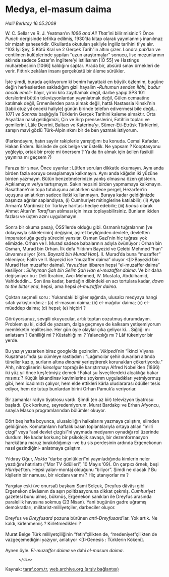 # Medya, el-masum daima

*Halil Berktay 16.05.2009*

<div class="yazi">W. C. Sellar ve R. J. Yeatman’ın <i>1066 and All That</i>’ini bilir misiniz ? Önce <i>Punch</i> dergisinde tefrika edilmiş, 1930’da kitap olarak yayınlanmış inanılmaz bir mizah şaheseridir. Okullarda okutulan şekliyle İngiliz tarihini ti’ye alır. “103 İyi Şey, 5 Kötü Kral ve 2 Gerçek Tarih”in altını çizer. Londra <i>pub</i>’ları ve centilmen kulüplerinde yapılan “uzun araştırmalar” sonucu, lise mezunlarının aklında sadece Sezar’ın İngiltere’yi istilâsının [İÖ 55] ve Hastings muharebesinin [1066] kaldığını saptar. Arada bir, absürd sınav örnekleri de verir. Fıttırık zekâları insanı gerçeküstü bir âleme sürükler. <br/><br/>İşte şimdi, burada açıklıyorum ki benim hayattaki en büyük özlemim, bugüne değin herkeslerden sakladığım gizli hayalim –<i>Ruhumun senden İlâhi, budur ancak emeli</i>- hayır, yirmi kilo zayıflamak değil, darbe yapıp SPS 101 derslerimi bütün televizyonlardan yayınlatmak değil, Gülen cemaatine katılmak değil, Ermenilerden para almak değil, hattâ Nastassia Kinski’nin [tabii otuz yıl önceki haliyle] günün birinde telefon edivermesi bile değil... <i>1071 ve Sonrası</i> başlığıyla Türklerin Gerçek Tarihini kaleme almaktır. Orta Asya’dan nasıl geldiğimizi, Çin ve Sırp prenseslerini, Fatih’in topları ve gemilerini, Lâle Devrini, Baltacı ve Katerina’yı, Sümer-Eti-Etrüsk Türklerini, sarışın mavi gözlü Türk-Alpin ırkını bir de ben yazmak istiyorum. <br/><br/>(Farkındayım, hatırı sayılır rakiplerle yarıştığımı bu konuda. Cemal Kafadar. Hakan Erdem. İkisinde de çok belge var üstelik. Ne yapsam ? Kooptasyonu yeğleyip, ortak bir proje mi önersem ? Ya da ön almak için âcilen fasikül yayınına mı geçsem ?) <br/><br/>Faraza bir sınav. Önce uyarılar : Lütfen soruları dikkatle okumayın. Aynı anda birden fazla soruyu cevaplamaya kalkmayın. Aynı anda kâğıdın iki yüzüne birden yazmayın. Bütün benzetmelerinizin yanlış olmasına özen gösterin. Açıklamayın ve/ya tartışmayın. Sakın hepsini birden yapmamaya kalkmayın. Rasathane’nin topa tutuluşunu anlatırken sadece pergel, Hezarfen’in uçuşunu anlatırken sadece iletki kullanmayın. Buraya kadar geldiğinizde başınıza ağrılar saplandıysa, (i) Cumhuriyet mitinglerine katılabilir; (ii) Ayşe Arman’a Mardinsiz bir Türkiye haritası hediye edebilir; (iii) <i>bonus</i> olarak Ahmet Altan’ın <i>Taraf</i>’tan atılması için imza toplayabilirsiniz. Bunların ikiden fazlası ve üçten azını uygulamayın. <br/><br/>Sonra bir okuma pasajı, ÖSS’lerde olduğu gibi. Osmanlı tuğralarının [ve dolayısıyla sikkelerinin] değişimi, aşiret beyliğinden devlete, devletten imparatorluğa geçiş sürecini yansıtır. Osman Gazi’nin hiç tuğrası yok elimizde. Orhan ve I. Murad sadece babalarının adıyla övünüyor : Orhan bin Osman, Murad bin Orhan. İlk defa Yıldırım Bayezid ve Çelebi Mehmed “han” ünvanını alıyor [örn. <i>Bayezid bin Murad Han</i>]. II. Murad’da buna “muzaffer” ekleniyor; Fatih ve II. Bayezid ise “muzaffer daima” oluyor &lt;[I&gt;Bayezid bin Murad Han muzaffer daima]. Yavuz’dan itibaren hepsi “el-muzaffer daima” kesiliyor : <i>Süleyman Şah bin Selim Şah Han el-muzaffer daima</i>. Ve bir daha değişmiyor bu : Deli İbrahim, Avcı Mehmed, IV. Mustafa, Abdülhamid, Vahideddin... Son âna kadar, bardağın dibindeki en acı tortulara kadar, <i>down to the bitter end</i>, hepsi, ama hepsi <i>el-muzaffer daima</i>. <br/><br/>Çoktan seçmeli soru : Yukarıdaki bilgiler ışığında, ulusalcı medyaya hangi sıfatı yakıştırırdınız : (a) el-masum daima; (b) el-mağdur daima; (c) el-müeddep daima; (d) hepsi; (e) hiçbiri ? <br/><br/>Görüyorsunuz, sevgili okuyucular, artık toptan cozutmuş durumdayım. Problem şu ki, ciddî de yazsam, dalga geçmeye de kalksam yetişemiyorum memleketin realitesine. Her gün öyle olaylar çıka geliyor ki... Sığlığı mı anlatsam ? Cahilliği mi ? Küstahlığı mı ? Yalancılığı mı ? Lâf tükeniyor bir yerde. <br/><br/>Bu yazıyı yazarken biraz google’da gezindim. <i>Vikipedi</i>’nin “İkinci Viyana Kuşatması”nda şu cümleye rastladım : “Lağımcılar şehir duvarları altında tüneller kazıp, surların altına <i>dinamit</i> yerleştirerek korunakları çökertiyordu.” Ahh, nitrogliserini <i>kieselgur</i> toprağı ile karıştırmayı Alfred Nobel’den (1866) iki yüz yıl önce keşfetmişiz demek ! Fakat şu İsveçlilerdeki alçaklığa bakar mısınız ? Küçük İskandinav kavimlerine soykırım uyguladıkları yetmiyormuş gibi, hem icadımızı çalıyor, hem elde ettikleri kârla uluslararası ödüller tesis ediyor, hem de tutup bunlardan birini Orhan Pamuk’a veriyorlar. <br/><br/>Bir zamanlar radyo tiyatrosu vardı. Şimdi (en az bir) televizyon tiyatrosu başladı. Çok korkunç, seyredemiyorum. Murat Bardakçı ve Erhan Afyoncu, sırayla Mason programlarından bölümler okuyor. <br/><br/>Dört beş hafta boyunca, ulusalcılığın halkalarını yazmaya çalıştım, elimden geldiğince. Komutanların haftalık basın toplantılarıyla ortaya atılan “millî çizgi” veya “asıl devlet çizgisi”ni yaymada medyanın oynadığı rol üzerinde durdum. Ne kadar korkunç bir psikolojik savaşa, bir dezenformasyon harekâtına maruz bırakıldığımızı –ve bu sis perdesinin ardında Ergenekonun nasıl gezindiğini- anlatmaya çalıştım. <br/><br/>Yıldıray Oğur, <i>Nokta</i> “darbe günlükleri”ni yayınladığında kimlerin neler yazdığını hatırlattı (“Mor TV ödülleri”, 10 Mayıs ’09). On çarpıcı örnek, beşi <i>Hürriyet</i>’ten. Hepsi yalan-montaj olduğunu “biliyor”. Şimdi ne olacak ? Bu kişilerin bir namusu, bir vicdanı var mı ? Hiç utanıyorlar mı ? <br/><br/>Yargıtay eski (ve onursal) başkanı Sami Selçuk, Dreyfus dâvâsı gibi Ergenekon dâvâsının da aşırı politizasyonuna dikkat çekmiş. <i>Cumhuriyet</i> gazetesi bunu almış, bükmüş, Ergenekon sanıkları ile Dreyfus arasında paralellik havasına sokmuş (23 Nisan). Yani bugünün gadre uğramış demokratları, militarist-milliyetçiler, darbeciler oluyor. <br/><br/>Dreyfus ve <i>Dreyfusard</i> pozuna bürünen <i>anti-Dreyfusard</i>’lar. Yok artık. Ne kaldı, kirlenmemiş ? Kirletmedikleri ? <br/><br/>Murat Belge Türk milliyetçiliğinin “fetih”çilikten de, “medeniyet”çilikten de vazgeçemediğini yazıyor, anlatıyor &lt;[I&gt;Genesis : Türklerin Kökeni]. <br/><br/>Aynen öyle. <i>El-muzaffer daima</i> ve dahi <i>el-masum daima</i>.
                                    
          
          
          
          </div>

Kaynak: [taraf.com.tr](http://www.taraf.com.tr/halil-berktay/makale-medya-el-masum-daima.htm), [web.archive.org (arşiv bağlantısı)](http://web.archive.org/web/20131022022036/http://www.taraf.com.tr/halil-berktay/makale-medya-el-masum-daima.htm)
